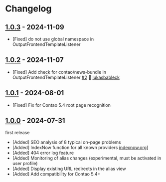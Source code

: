 # Changelog

[//]: <> (
Types of changes
    Added for new features.
    Changed for changes in existing functionality.
    Deprecated for soon-to-be removed features.
    Removed for now removed features.
    Fixed for any bug fixes.
    Security in case of vulnerabilities.
)

## [1.0.3](https://github.com/pdir/contao-seo-plugin/tree/1.0.3) - 2024-11-09

- [Fixed] do not use global namespace in OutputFrontendTemplateListener

## [1.0.2](https://github.com/pdir/contao-seo-plugin/tree/1.0.2) - 2024-11-07

- [Fixed] Add check for contao/news-bundle in OutputFrontendTemplateListener [#2](https://github.com/pdir/contao-seo-plugin/pull/2) 🤗 [lukasbableck](https://github.com/lukasbableck)

## [1.0.1](https://github.com/pdir/contao-seo-plugin/tree/1.0.1) - 2024-08-01

- [Fixed] Fix for Contao 5.4 root page recognition

## [1.0.0](https://github.com/pdir/contao-seo-plugin/tree/1.0.0) - 2024-07-31

first release

- [Added] SEO analysis of 8 typical on-page problems
- [Added] IndexNow function for all known providers [indexnow.org](https://www.indexnow.org/faq)]
- [Added] 404 error log feature
- [Added] Monitoring of alias changes (experimental, must be activated in user profile)
- [Added] Display existing URL redirects in the alias view
- [Added] Add compatibility for Contao 5.4+

